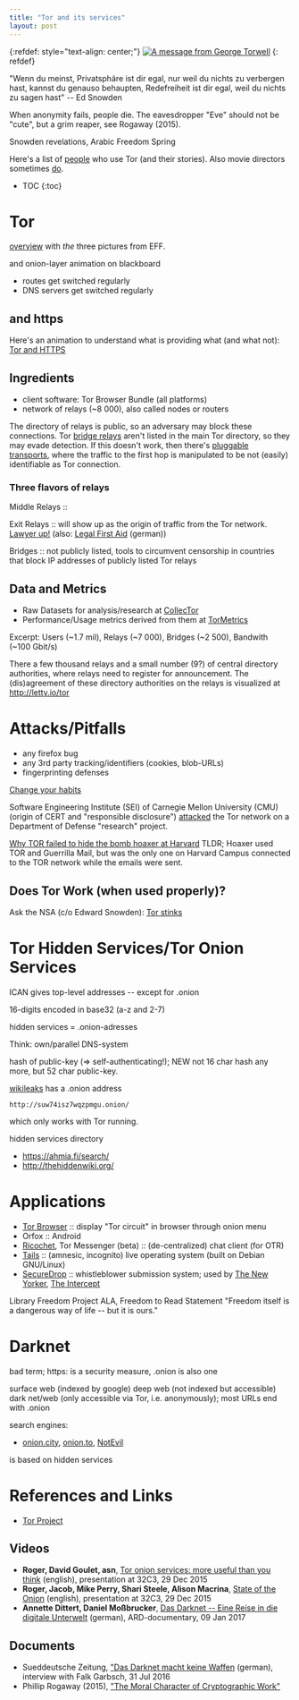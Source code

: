 ```yaml
---
title: "Tor and its services"
layout: post
---
```


{:refdef: style="text-align: center;"}
[![A message from George Torwell](https://img.youtube.com/vi/c4EEa0HAqzQ/0.jpg)](https://www.youtube.com/watch?v=c4EEa0HAqzQ)
{: refdef}

"Wenn du meinst, Privatsphäre ist dir egal, nur weil du nichts zu verbergen hast, kannst du genauso behaupten, Redefreiheit ist dir egal, weil du nichts zu sagen hast" -- Ed Snowden

When anonymity fails, people die. The eavesdropper "Eve" should not be "cute", but a grim reaper, see Rogaway (2015).

Snowden revelations, Arabic Freedom Spring

Here's a list of [people](https://www.torproject.org/about/torusers.html.en) who use Tor (and their stories). Also movie directors sometimes [do](https://pbs.twimg.com/media/B1VZHZZCMAA721i.jpg).

- TOC
{:toc}

# Tor

[overview](https://www.torproject.org/about/overview.html.en) with *the* three pictures from EFF.

and onion-layer animation on blackboard

- routes get switched regularly
- DNS servers get switched regularly

## and https

Here's an animation to understand what is providing what (and what not): [Tor and HTTPS](https://www.eff.org/pages/tor-and-https)

## Ingredients

- client software: Tor Browser Bundle (all platforms)
- network of relays (~8 000), also called nodes or routers

The directory of relays is public, so an adversary may block these connections. Tor [bridge relays](https://www.torproject.org/docs/bridges.html.en) aren't listed in the main Tor directory, so they may evade detection. If this doesn't work, then there's [pluggable transports](https://www.torproject.org/docs/bridges.html.en#PluggableTransports), where the traffic to the first hop is manipulated to be not (easily) identifiable as Tor connection.



### Three flavors of relays

Middle Relays ::

Exit Relays :: will show up as the origin of traffic from the Tor network. [Lawyer up!](https://www.eff.org/torchallenge/faq.html) (also: [Legal First Aid](https://www.privacyfoundation.de/wiki/Erste-Hilfe-fuer-Torbetreiber) (german))

Bridges :: not publicly listed, tools to circumvent censorship in countries that block IP addresses of publicly listed Tor relays

## Data and Metrics

- Raw Datasets for analysis/research at [CollecTor](https://collector.torproject.org/)
- Performance/Usage metrics derived from them at [TorMetrics](https://metrics.torproject.org/)

Excerpt: Users (~1.7 mil), Relays (~7 000), Bridges (~2 500), Bandwith (~100 Gbit/s)

There a few thousand relays
and a small number (9?) of central directory authorities, where relays need to register for announcement. The (dis)agreement of these directory authorities on the relays is visualized at http://letty.io/tor

# Attacks/Pitfalls

- any firefox bug
- any 3rd party tracking/identifiers (cookies, blob-URLs)
- fingerprinting defenses

[Change your habits](https://www.torproject.org/download/download-easy.html.en#warning)

Software Engineering Institute (SEI) of Carnegie Mellon University (CMU) (origin of CERT and "responsible disclosure") [attacked](https://motherboard.vice.com/en_us/article/carnegie-mellon-university-attacked-tor-was-subpoenaed-by-feds) the Tor network on a Department of Defense "research" project.

[Why TOR failed to hide the bomb hoaxer at Harvard](http://theprivacyblog.com/anonymity/why-tor-failed-to-hide-the-bomb-hoaxer-at-harvard/) TLDR; Hoaxer used TOR and Guerrilla Mail, but was the only one on Harvard Campus connected to the TOR network while the emails were sent.

## Does Tor Work (when used properly)?

Ask the NSA (c/o Edward Snowden): [Tor stinks](https://edwardsnowden.com/docs/docs/tor-stinks-presentation.pdf)

# Tor Hidden Services/Tor Onion Services

ICAN gives top-level addresses -- except for .onion

16-digits encoded in base32 (a-z and 2-7)

hidden services = .onion-adresses

Think: own/parallel DNS-system

hash of public-key (=> self-authenticating!); NEW not 16 char hash any more, but 52 char public-key.

[wikileaks](https://wikileaks.org/wiki/WikiLeaks:Tor) has a .onion address

    http://suw74isz7wqzpmgu.onion/

which only works with Tor running.

hidden services directory

- https://ahmia.fi/search/
- http://thehiddenwiki.org/

# Applications

- [Tor Browser](https://www.torproject.org/projects/torbrowser.html.en) :: display "Tor circuit" in browser through onion menu
- Orfox :: Android
- [Ricochet](https://ricochet.im/), Tor Messenger (beta) :: (de-centralized) chat client (for OTR)
- [Tails](https://tails.boum.org/) :: (amnesic, incognito) live operating system (built on Debian GNU/Linux)
- [SecureDrop](https://securedrop.org/) :: whistleblower submission system; used by [The New Yorker](http://projects.newyorker.com/strongbox/), [The Intercept](https://theintercept.com/securedrop/)

Library Freedom Project
ALA, Freedom to Read Statement "Freedom itself is a dangerous way of life -- but it is ours."

# Darknet

bad term; https: is a security measure, .onion is also one

surface web (indexed by google)
deep web (not indexed but accessible)
dark net/web (only accessible via Tor, i.e. anonymously); most URLs end with .onion

search engines:
- [onion.city](http://onion.link/), [onion.to](https://tor2web.org/), [NotEvil](https://hss3uro2hsxfogfq.onion.to/)

is based on hidden services

# References and Links

- [Tor Project](https://www.torproject.org/)

## Videos

- **Roger, David Goulet, asn**, [Tor onion services: more useful than you think](https://events.ccc.de/congress/2015/Fahrplan/events/7322.html) (english), presentation at 32C3, 29 Dec 2015
- **Roger, Jacob, Mike Perry, Shari Steele, Alison Macrina**, [State of the Onion](https://events.ccc.de/congress/2015/Fahrplan/events/7307.html) (english), presentation at 32C3, 29 Dec 2015
- **Annette Dittert, Daniel Moßbrucker**, [Das Darknet -- Eine Reise in die digitale Unterwelt](http://www.daserste.de/information/reportage-dokumentation/dokus/sendung/das-darknet-reise-in-die-digitale-unterwelt100.html) (german), ARD-documentary, 09 Jan 2017

## Documents

- Sueddeutsche Zeitung, ["Das Darknet macht keine Waffen](http://www.sueddeutsche.de/digital/tor-netzwerk-das-darknet-macht-keine-waffen-1.3101766) (german), interview with Falk Garbsch, 31 Jul 2016
- Phillip Rogaway (2015), ["The Moral Character of Cryptographic Work"](http://web.cs.ucdavis.edu/~rogaway/papers/moral-fn.pdf)
